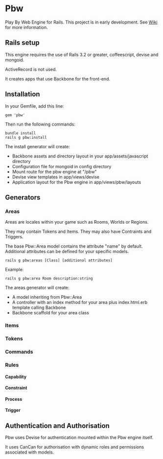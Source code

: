 # Pbw

Play By Web Engine for Rails. This project is in early development. See [Wiki](https://github.com/monkeyx/pbw/wiki) for more information.

## Rails setup

This engine requires the use of Rails 3.2 or greater, coffeescript, devise and mongoid.

ActiveRecord is not used.

It creates apps that use Backbone for the front-end.

## Installation

In your Gemfile, add this line:

    gem 'pbw'

Then run the following commands:

    bundle install
    rails g pbw:install

The install generator will create:

* Backbone assets and directory layout in your app/assets/javascript directory
* Configuration file for mongoid in config directory
* Mount route for the pbw engine at "/pbw"
* Devise view templates in app/views/devise
* Application layout for the Pbw engine in app/views/pbw/layouts

## Generators

### Areas

Areas are locales within your game such as Rooms, Worlds or Regions. 

They may contain Tokens and Items. They may also have Contraints and Triggers.

The base Pbw::Area model contains the attribute "name" by default. Additional attributes can be defined for your specific models.

    rails g pbw:areas [Class] [additional attributes]

Example:

    rails g pbw:area Room description:string

The areas generator will create:

* A model inheriting from Pbw::Area 
* A controller with an index method for your area plus index.html.erb template calling Backbone
* Backbone scaffold for your area class

### Items

### Tokens

### Commands

### Rules

#### Capability

#### Constraint

#### Process

#### Trigger

## Authentication and Authorisation

Pbw uses Devise for authentication mounted within the Pbw engine itself.

It uses CanCan for authorisation with dynamic roles and permissions associated with models.

